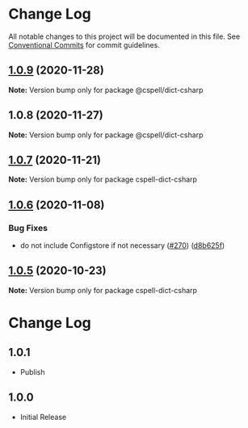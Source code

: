 # Change Log

All notable changes to this project will be documented in this file.
See [Conventional Commits](https://conventionalcommits.org) for commit guidelines.

## [1.0.9](https://github.com/streetsidesoftware/cspell-dicts/compare/@cspell/dict-csharp@1.0.8...@cspell/dict-csharp@1.0.9) (2020-11-28)

**Note:** Version bump only for package @cspell/dict-csharp





## 1.0.8 (2020-11-27)

**Note:** Version bump only for package @cspell/dict-csharp





## [1.0.7](https://github.com/streetsidesoftware/cspell-dicts/compare/cspell-dict-csharp@1.0.6...cspell-dict-csharp@1.0.7) (2020-11-21)

**Note:** Version bump only for package cspell-dict-csharp

## [1.0.6](https://github.com/streetsidesoftware/cspell-dicts/compare/cspell-dict-csharp@1.0.5...cspell-dict-csharp@1.0.6) (2020-11-08)

### Bug Fixes

- do not include Configstore if not necessary ([#270](https://github.com/streetsidesoftware/cspell-dicts/issues/270)) ([d8b625f](https://github.com/streetsidesoftware/cspell-dicts/commit/d8b625f2f42d5cc6c4a9390216ac1e5037886e44))

## [1.0.5](https://github.com/streetsidesoftware/cspell-dicts/compare/cspell-dict-csharp@1.0.4...cspell-dict-csharp@1.0.5) (2020-10-23)

**Note:** Version bump only for package cspell-dict-csharp

# Change Log

## 1.0.1

- Publish

## 1.0.0

- Initial Release
